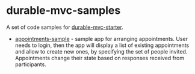 # durable-mvc-samples

A set of code samples for [durable-mvc-starter](https://github.com/scale-tone/durable-mvc-starter).

* [appointments-sample](https://github.com/scale-tone/durable-mvc-samples/tree/main/appointments-sample) - sample app for arranging appointments. User needs to login, then the app will display a list of existing appointments and allow to create new ones, by specifying the set of people invited. Appointments change their state based on responses received from participants.
